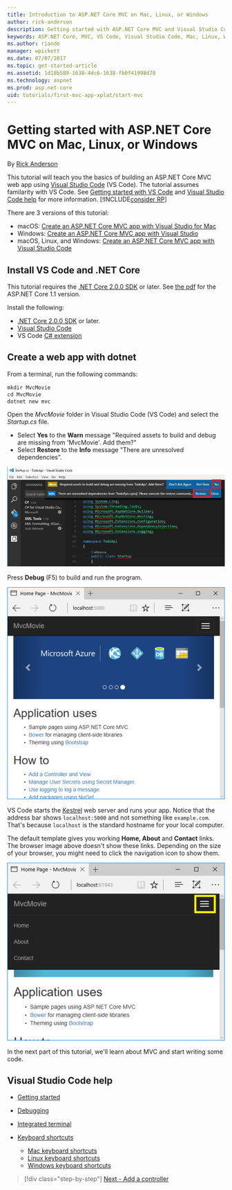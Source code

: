 ```yaml
---
title: Introduction to ASP.NET Core MVC on Mac, Linux, or Windows
author: rick-anderson
description: Getting started with ASP.NET Core MVC and Visual Studio Code on Mac, Linux, and Windows
keywords: ASP.NET Core, MVC, VS Code, Visual Studio Code, Mac, Linux, Windows
ms.author: riande
manager: wpickett
ms.date: 07/07/2017
ms.topic: get-started-article
ms.assetid: 1d18b589-1638-4dc6-1638-fb0f41998d78
ms.technology: aspnet
ms.prod: asp.net-core
uid: tutorials/first-mvc-app-xplat/start-mvc
---
```

# Getting started with ASP.NET Core MVC  on Mac, Linux, or Windows

By [Rick Anderson](https://twitter.com/RickAndMSFT)

This tutorial will teach you the basics of building an ASP.NET Core MVC web app using [Visual Studio Code](https://code.visualstudio.com) (VS Code). The tutorial assumes familarity with VS Code. See [Getting started with VS Code](https://code.visualstudio.com/docs) and [Visual Studio Code help](#visual-studio-code-help) for more information. [!INCLUDE[consider RP](../../includes/razor.md)]

There are 3 versions of this tutorial:

* macOS: [Create an ASP.NET Core MVC app with Visual Studio for Mac](xref:tutorials/first-mvc-app-mac/start-mvc)
* Windows: [Create an ASP.NET Core MVC app with Visual Studio](xref:tutorials/first-mvc-app/start-mvc)
* macOS, Linux, and Windows: [Create an ASP.NET Core MVC app with Visual Studio Code](xref:tutorials/first-mvc-app-xplat/start-mvc) 

## Install VS Code and .NET Core

This tutorial requires the [.NET Core 2.0.0 SDK](https://www.microsoft.com/net/core) or later. See [the pdf](https://github.com/aspnet/Docs/blob/master/aspnetcore/tutorials/first-mvc-app-mac/start-mvc/8-23-17.pdf) for the ASP.NET Core 1.1 version.

Install the following:

* [.NET Core 2.0.0 SDK](https://www.microsoft.com/net/core) or later.
* [Visual Studio Code](https://code.visualstudio.com)
* VS Code [C# extension](https://marketplace.visualstudio.com/items?itemName=ms-vscode.csharp) 

## Create a web app with dotnet

From a terminal, run the following commands:

```console
mkdir MvcMovie
cd MvcMovie
dotnet new mvc
```

Open the *MvcMovie* folder in Visual Studio Code (VS Code) and select the *Startup.cs* file.

- Select **Yes** to the **Warn** message "Required assets to build and debug are missing from 'MvcMovie'. Add them?"
- Select **Restore** to the **Info** message "There are unresolved dependencies".

![VS Code with Warn Required assets to build and debug are missing from 'MvcMovie'. Add them? Don't ask Again, Not Now, Yes and also Info - there are unresolved dependencies  - Restore - Close](../web-api-vsc/_static/vsc_restore.png)

Press **Debug** (F5) to build and run the program.

![running app](../first-mvc-app/start-mvc/_static/1.png)

VS Code starts the [Kestrel](xref:fundamentals/servers/kestrel) web server and runs your app. Notice that the address bar shows `localhost:5000` and not something like `example.com`. That's because `localhost` is the standard hostname for your local computer.

The default template gives you working **Home, About** and **Contact** links. The browser image above doesn't show these links. Depending on the size of your browser, you might need to click the navigation icon to show them.

![navigation icon in upper right](../first-mvc-app/start-mvc/_static/2.png)

In the next part of this tutorial, we'll learn about MVC and start writing some code.

## Visual Studio Code help

- [Getting started](https://code.visualstudio.com/docs)
- [Debugging](https://code.visualstudio.com/docs/editor/debugging)
- [Integrated terminal](https://code.visualstudio.com/docs/editor/integrated-terminal)
- [Keyboard shortcuts](https://code.visualstudio.com/docs/getstarted/keybindings#_keyboard-shortcuts-reference)

  - [Mac keyboard shortcuts](https://code.visualstudio.com/shortcuts/keyboard-shortcuts-macos.pdf)
  - [Linux keyboard shortcuts](https://code.visualstudio.com/shortcuts/keyboard-shortcuts-linux.pdf)
  - [Windows keyboard shortcuts](https://code.visualstudio.com/shortcuts/keyboard-shortcuts-windows.pdf)

>[!div class="step-by-step"]
[Next - Add a controller](adding-controller.md)
